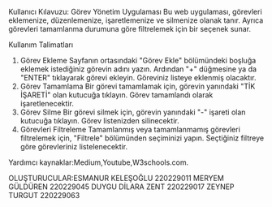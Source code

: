Kullanıcı Kılavuzu: Görev Yönetim Uygulaması
Bu web uygulaması, görevleri eklemenize, düzenlemenize, işaretlemenize ve silmenize olanak tanır. Ayrıca görevleri tamamlanma durumuna göre filtrelemek için bir seçenek sunar.

Kullanım Talimatları
1. Görev Ekleme
Sayfanın ortasındaki "Görev Ekle" bölümündeki boşluğa eklemek istediğiniz görevin adını yazın.
Ardından "+" düğmesine ya da "ENTER" tıklayarak görevi ekleyin.
Göreviniz listeye eklenmiş olacaktır.
3. Görev Tamamlama
Bir görevi tamamlamak için, görevin yanındaki "TİK İŞARETİ" olan kutucuğa tıklayın.
Görev tamamlandı olarak işaretlenecektir.
4. Görev Silme
Bir görevi silmek için, görevin yanındaki "-" işareti  olan kutucuğa tıklayın.
Görev listenizden silinecektir.
5. Görevleri Filtreleme
Tamamlanmış veya tamamlanmamış görevleri filtrelemek için, "Filtrele" bölümünden seçiminizi yapın.
Seçtiğiniz filtreye göre görevleriniz listelenecektir.

Yardımcı kaynaklar:Medium,Youtube,W3schools.com.

OLUŞTURUCULAR:ESMANUR KELEŞOĞLU 220229011
              MERYEM GÜLDÜREN   220229045
              DUYGU DİLARA ZENT 220229017
              ZEYNEP TURGUT     220229063



              

